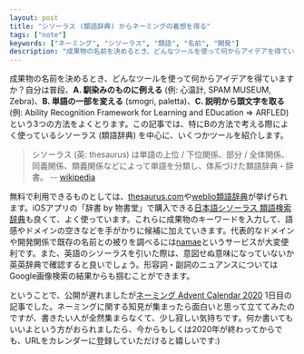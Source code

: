 ```yaml
---
layout: post
title: "シソーラス (類語辞典) からネーミングの着想を得る"
tags: ["note"]
keywords: ["ネーミング", "シソーラス", "類語", "名前", "開発"]
description: "成果物の名前を決めるとき、どんなツールを使って何からアイデアを得ていますか？自分は普段、A. 馴染みのものに例える (例: 心温計, SPAM MUSEUM, Zebra)、B. 単語の一部を変える (smogri, paletta)、C. 頭文字を取る (例: Ability Recognition Framework for Learning and EDucation => ARFLED) という3つの方法をよくとります。この記事では、特にBの方法で考える際によく使っているシソーラス (類語辞典) を中心に、いくつかツールを紹介します。"
---
```


成果物の名前を決めるとき、どんなツールを使って何からアイデアを得ていますか？自分は普段、**A. 馴染みのものに例える** (例: 心温計, SPAM MUSEUM, Zebra)、**B. 単語の一部を変える** (smogri, paletta)、**C. 説明から頭文字を取る** (例: Ability Recognition Framework for Learning and EDucation => ARFLED) という3つの方法をよくとります。この記事では、特にBの方法で考える際によく使っているシソーラス (類語辞典) を中心に、いくつかツールを紹介します。

> シソーラス (英: thesaurus) は単語の上位 / 下位関係、部分 / 全体関係、同義関係、類義関係などによって単語を分類し、体系づけた類語辞典・辞書。 -- [wikipedia](https://ja.wikipedia.org/wiki/%E3%82%B7%E3%82%BD%E3%83%BC%E3%83%A9%E3%82%B9)

無料で利用できるものとしては、[thesaurus.com](https://www.thesaurus.com/)や[weblio類語辞典](https://thesaurus.weblio.jp/)が挙げられます。iOSアプリの「辞書 by 物書堂」で購入できる[日本語シソーラス 類語検索辞典](https://www.monokakido.jp/ja/dictionaries/the2/index.html)も良くて、よく使っています。これらに成果物のキーワードを入力して、語感やドメインの空きなどを手がかりに候補に加えていきます。代表的なドメインや開発関係で既存の名前との被りを調べるには[namae](https://namae.dev/)というサービスが大変便利です。また、英語のシソーラスを引いた際は、意図せぬ意味になっていないか英英辞典で確認すると良いでしょう。形容詞・副詞のニュアンスについてはGoogle画像検索の結果からも掴むことができます。

ということで、公開が遅れましたが[ネーミング Advent Calendar 2020](https://adventar.org/calendars/5101) 1日目の記事でした。ネーミングに関する知見が集まったら面白いと思って立ててみたのですが、書きたい人が全然集まらなくて、少し寂しい気持ちです。何か書いてもいいよという方がおられましたら、今からもしくは2020年が終わってからでも、URLをカレンダーに登録していただけると嬉しいです:)
